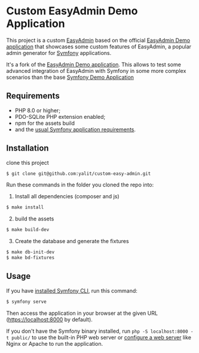 Custom EasyAdmin Demo Application
==========================

This project is a custom [EasyAdmin][1] based on the official [EasyAdmin Demo application][7] that showcases some custom features of EasyAdmin, a popular admin generator for [Symfony][2] applications.

It's a fork of the [EasyAdmin Demo application][7]. This allows to test some advanced integration of EasyAdmin with Symfony in some more complex scenarios than the base [Symfony Demo Application][3]

Requirements
------------

  * PHP 8.0 or higher;
  * PDO-SQLite PHP extension enabled;
  * npm for the assets build
  * and the [usual Symfony application requirements][2].

Installation
------------

clone this project
```bash
$ git clone git@github.com:yalit/custom-easy-admin.git
```

Run these commands in the folder you cloned the repo into:

1. Install all dependencies (composer and js)
```bash
$ make install
```

2. build the assets
```bash
$ make build-dev
```

3. Create the database and generate the fixtures
```bash
$ make db-init-dev
$ make bd-fixtures
```

Usage
-----

If you have [installed Symfony CLI][5], run this command:

```bash
$ symfony serve
```

Then access the application in your browser at the given URL (<https://localhost:8000> by default).

If you don't have the Symfony binary installed, run `php -S localhost:8000 -t public/`
to use the built-in PHP web server or [configure a web server][6] like Nginx or
Apache to run the application.

[1]: https://github.com/EasyCorp/EasyAdminBundle/
[2]: https://symfony.com
[3]: https://github.com/symfony/demo
[4]: https://getcomposer.org/
[5]: https://symfony.com/download
[6]: https://symfony.com/doc/current/cookbook/configuration/web_server_configuration.html
[7]: https://github.com/EasyCorp/easyadmin-demo
